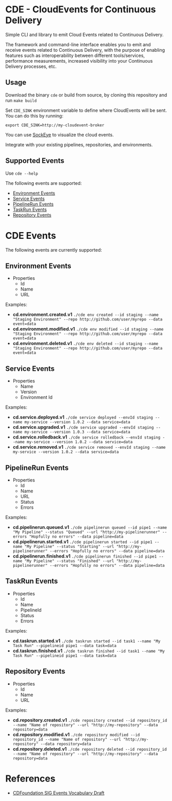 # CDE - CloudEvents for Continuous Delivery

Simple CLI and library to emit Cloud Events related to Continuous Delivery.

The framework and command-line interface enables you to emit and receive events related to Continuous Delivery, with the purpose of enabling features such as interoperability between different tools/services, performance measurements, increased visibility into your Continuous Delivery processes, etc.


## Usage

Download the binary `cde` or build from source, by cloning this repository and run `make build`

Set `CDE_SINK` environment variable to define where CloudEvents will be sent. You can do this by running:

`export CDE_SINK=http://my-cloudevent-broker`

You can use [SockEye](https://github.com/n3wscott/sockeye) to visualize the cloud events.

Integrate with your existing pipelines, repositories, and environments.

## Supported Events

Use `cde --help`

The following events are supported:
- [Environment Events](#environment-events)
- [Service Events](#service-events)
- [PipelineRun Events](#pipelinerun-events)
- [TaskRun Events](#taskrun-events)
- [Repository Events](#repository-events)


# CDE Events

The following events are currently supported:

## Environment Events
- Properties
    - Id
    - Name
    - URL

Examples:

- **cd.environment.created.v1** `./cde env created --id staging --name "Staging Environment" --repo http://github.com/user/myrepo --data event=data`
- **cd.environment.modified.v1** `./cde env modified --id staging --name "Staging Environment" --repo http://github.com/user/myrepo --data event=data`
- **cd.environment.deleted.v1** `./cde env deleted --id staging --name "Staging Environment" --repo http://github.com/user/myrepo --data event=data`


## Service Events
- Properties
    - Name
    - Version
    - Environment Id

Examples:

- **cd.service.deployed.v1** `./cde service deployed --envId staging --name my-service --version 1.0.2 --data service=data`
- **cd.service.upgraded.v1** `./cde service upgraded --envId staging --name my-service --version 1.0.3 --data service=data`
- **cd.service.rolledback.v1** `./cde service rolledback --envId staging --name my-service --version 1.0.2 --data service=data`
- **cd.service.removed.v1** `./cde service removed --envId staging --name my-service --version 1.0.2 --data service=data`

## PipelineRun Events
- Properties
  - Id
  - Name
  - URL
  - Status  
  - Errors

Examples:
- **cd.pipelinerun.queued.v1**   `./cde pipelinerun queued --id pipe1 --name "My Pipeline" --status "Queued" --url "http://my-pipelinerunner" --errors "Hopfully no errors" --data pipeline=data`
- **cd.pipelinerun.started.v1**  `./cde pipelinerun started --id pipe1 --name "My Pipeline" --status "Starting" --url "http://my-pipelinerunner" --errors "Hopfully no errors" --data pipeline=data`
- **cd.pipelinerun.finished.v1** `./cde pipelinerun finished --id pipe1 --name "My Pipeline" --status "Finished" --url "http://my-pipelinerunner" --errors "Hopfully no errors" --data pipeline=data`

## TaskRun Events
- Properties
  - Id
  - Name
  - PipelineId
  - Status
  - Errors

Examples:
- **cd.taskrun.started.v1**  `./cde taskrun started --id task1 --name "My Task Run" --pipelineid pipe1 --data task=data`
- **cd.taskrun.finished.v1** `./cde taskrun finished --id task1 --name "My Task Run" --pipelineid pipe1 --data task=data`

## Repository Events
- Properties
  - Id
  - Name
  - URL

Examples:
- **cd.repository.created.v1** `./cde repository created --id repository_id --name "Name of repository" --url "http://my-repository" --data repository=data`
- **cd.repository.modified.v1** `./cde repository modified --id repository_id --name "Name of repository" --url "http://my-repository" --data repository=data`
- **cd.repository.deleted.v1** `./cde repository deleted --id repository_id --name "Name of repository" --url "http://my-repository" --data repository=data`


# References
- [CDFoundation SIG Events Vocabulary Draft](https://github.com/cdfoundation/sig-events/tree/main/vocabulary-draft)
